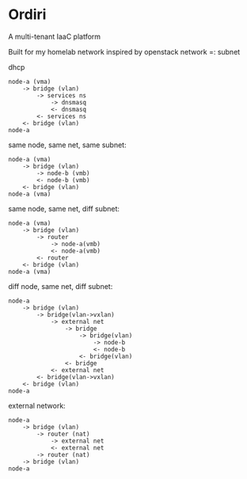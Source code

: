 # Ordiri
A multi-tenant IaaC platform

Built for my homelab
network inspired by openstack
network =: subnet


dhcp
```
node-a (vma)
    -> bridge (vlan) 
        -> services ns
            -> dnsmasq
            <- dnsmasq
        <- services ns
    <- bridge (vlan) 
node-a 
```

same node, same net, same subnet:
```
node-a (vma)
    -> bridge (vlan) 
        -> node-b (vmb)
        <- node-b (vmb)
    <- bridge (vlan) 
node-a (vma)
```

same node, same net, diff subnet:
```
node-a (vma)
    -> bridge (vlan) 
        -> router 
            -> node-a(vmb)
            <- node-a(vmb)
        <- router 
    <- bridge (vlan) 
node-a (vma)
```

diff node, same net, diff subnet:
```
node-a 
    -> bridge (vlan) 
        -> bridge(vlan->vxlan) 
            -> external net 
                -> bridge 
                    -> bridge(vlan) 
                        -> node-b
                        <- node-b
                    <- bridge(vlan) 
                <- bridge 
            <- external net 
        <- bridge(vlan->vxlan) 
    <- bridge (vlan) 
node-a 
```

external network:
```
node-a 
    -> bridge (vlan) 
        -> router (nat)
            -> external net
            <- external net
        -> router (nat)
    -> bridge (vlan) 
node-a 
```